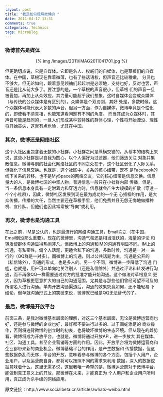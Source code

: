 ```yaml
---
layout: post
title: "我是如何理解微博的 "
date: 2011-04-17 13:31
comments: true
categories: Technics
tags: MicroBlog
---
```

<h3>微博首先是媒体</h3>
<center>{% img /images/2011/IMAG2011041701.jpg %}</center>
<p>但更确切点说，它是自媒体。它即是名人、权威们的自媒体，也是草根们的自媒体。在中国，草根现在靠着微薄，也有了些话语权，但声音还比较稚嫩，
分贝也不够大，但无论如何，跟着意见领袖们起起哄是必须地，支持也好，反对也罢，声音还是比从前大多了。要注意的是，一个草根的声音很小，但草根
们的声音一旦被叠加，再加上从众效应，其力量可能超乎我们想象，这时自媒体会变成众媒体（与传统的公众媒体是有区别的）。众媒体是个双刃剑，其好
处是，多数时候，这个众媒体可能代表大多数的声音，但另一方面，作为自媒体，微博毕竟是个性化的，即使看不清真相，也能知道看问题有不同的角度。
而当其成为众媒体时，其声音可能是趋同的，一旦人们形成某种较特殊的群体心理，个性将开始湮没、理性将开始丧失，这就有点危险，尤其在中国。</p>

<!--more-->

<h3>其次，微博还是网络社区</h3>
<p>这个大社区里包含着无数的小社群，小社群之间是纵横交错的。从基本的结构上来说，这些小社群是以自我为圆心，以个人偏好为过滤器，他们筛选关注
对象并集散信息。微博与别的社会化网络社区的不同之处在于，这个社区弱化了人际关系，但强化了信息交换。也就是，这个社区中，关系的核心纽带，既不
是Facebook的线下关系的转移，也不是MySpace的网络交友，它的核心纽带是信息交换。信息量大的人，是微博社区的中坚人物。普通信息一般只在小社群内部
传播，但是，当一条信息本身具有一定附着力和穿透力时，信息就会产生大规模的扩散（穿透一个个小社群），因此，微博社区发展到现在最为成功的一个无
心插柳的作用，是大众传播。传播的大任，当然主要还在草根手里，他们免费并且无怨无悔地做播种机、宣传队。但他们也因此常常被“导向”或利用。</p>

<h3>再次，微博也是沟通工具</h3>
<p>在此之前，IM是公认的，也是最流行的网络沟通工具，Email次之（在中国，Email倒没那么重要）。现在的微博里，沟通气氛还是相当活跃的，海量的评论
和转发使群体沟通显得热闹非凡。但微博上的沟通和IM的沟通有明显不同。IM上的沟通，有私密性，偏个人话题，更适合私下的沟通，多数时候，沟通是一对一
进行的（QQ群是一对多）。而微博上的沟通，则以公共话题为主，沟通是公开的（私信除外），沟通的形式，也是多人的。另一个不同，微博进一步降低了沟通
门槛，也就是，用户可以单向地关注别人（还是私信除外）并通过评论和转发进行沟通，而不再像QQ一样需要通过对方的批准才能开始沟通。这个做法对草根意义
更大，因为草根更愿意扩大的自己的沟通范围，尤其是与那些他们曾经可望不可及的所谓名人进行沟通。单向开放沟通渠道后，沟通的效果究竟如何，还不能轻易
下结论，但单就沟通形式上的突破来说，微博就已经是QQ无法替代的了。</p>

<h3>最后，微博是开放平台</h3>
<p>前面三条，是我对微博基本层面的理解，对这三个基本层面，无论是微博运营商也好，还是参与微博的企业也好，最好都不要进行过多的、过于画蛇添足的
商业操作，否则将违背微博的创立时的初衷，也将破坏微博的生态环境。但从现在的趋势看，微博将成为开放平台。也就是，微博将通过开放API，进一步放大
其在媒体、社区、沟通工具，甚至企业营销等方面的作用。因此，开放平台将为微博运营商和企业都带来新的商业机会。微博基础平台的作用，是产生数据和
传播数据，但这些数据杂乱而无序，平台的开放，意味着参与微博的各个方面，包括个人用户，企业用户，以及运营商自身，都将可以按照不同的需求来利用
数据，深入的数据挖掘意味着什么，这里无需多说，这里我唯一希望的是，微博运营商对于微博平台，能做到真正意义上的开放，那微博在未来，才能真正为
个人用户和企业用户所利用，真正成为杀手级的网络应用。</p>

<p>原文链接：http://www.socialbeta.cn/articles/whats-weibo.html</p>
